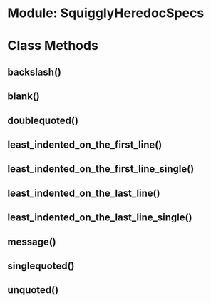 # Module: SquigglyHeredocSpecs
    



# Class Methods
## backslash() [](#method-c-backslash)
## blank() [](#method-c-blank)
## doublequoted() [](#method-c-doublequoted)
## least_indented_on_the_first_line() [](#method-c-least_indented_on_the_first_line)
## least_indented_on_the_first_line_single() [](#method-c-least_indented_on_the_first_line_single)
## least_indented_on_the_last_line() [](#method-c-least_indented_on_the_last_line)
## least_indented_on_the_last_line_single() [](#method-c-least_indented_on_the_last_line_single)
## message() [](#method-c-message)
## singlequoted() [](#method-c-singlequoted)
## unquoted() [](#method-c-unquoted)

